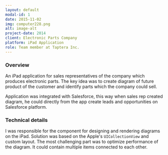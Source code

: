 ```yaml
---
layout: default
modal-id: 1
date: 2015-11-02
img: computer228.png
alt: image-alt
project-date: 2014
client: Electronic Parts Company
platform: iPad Application
role: Team member at Taptera Inc.
---
```

### Overview

An iPad application for sales representatives of the company which produces electronic parts. The key idea was to create diagram of future product of the customer and identify parts which the company could sell. 

Application was integrated with Salesforce, this way when sales rep created diagram, he could directly from the app create leads and opportunities on Salesforce platform.

### Technical details

I was responsible for the component for designing and rendering diagrams on the iPad. Solution was based on the Apple's `UICollectionView` and custom layout. The most challenging part was to optimize performance of the diagram. It could contain multiple items connected to each other.